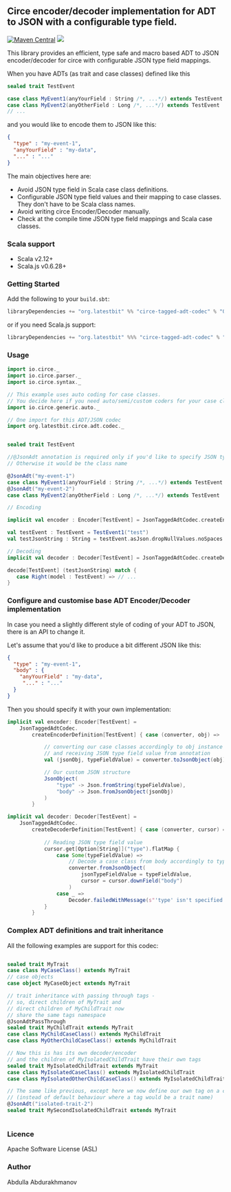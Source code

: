 ## Circe encoder/decoder implementation for ADT to JSON with a configurable type field.
[![Maven Central](https://maven-badges.herokuapp.com/maven-central/org.latestbit/circe-tagged-adt-codec_2.13/badge.svg)](https://maven-badges.herokuapp.com/maven-central/org.latestbit/circe-tagged-adt-codec_2.13/)
![](https://github.com/abdolence/circe-tagged-adt-codec/workflows/Scala%20CI/badge.svg)

This library provides an efficient, type safe and macro based 
ADT to JSON encoder/decoder for circe with configurable JSON type field mappings.

When you have ADTs (as trait and case classes) defined like this
```scala
sealed trait TestEvent

case class MyEvent1(anyYourField : String /*, ...*/) extends TestEvent
case class MyEvent2(anyOtherField : Long /*, ...*/) extends TestEvent
// ...
```

and you would like to encode them to JSON like this:

```json
{
  "type" : "my-event-1",
  "anyYourField" : "my-data", 
  "..." : "..."
}
```

The main objectives here are:
- Avoid JSON type field in Scala case class definitions.
- Configurable JSON type field values and their mapping to case classes. They don't have to be Scala class names.
- Avoid writing circe Encoder/Decoder manually.
- Check at the compile time JSON type field mappings and Scala case classes.

### Scala support
- Scala v2.12+
- Scala.js v0.6.28+

### Getting Started
Add the following to your `build.sbt`:

```scala
libraryDependencies += "org.latestbit" %% "circe-tagged-adt-codec" % "0.6.2"
```

or if you need Scala.js support:

```scala
libraryDependencies += "org.latestbit" %%% "circe-tagged-adt-codec" % "0.6.2"
```

### Usage

```scala
import io.circe._
import io.circe.parser._
import io.circe.syntax._

// This example uses auto coding for case classes. 
// You decide here if you need auto/semi/custom coders for your case classes.
import io.circe.generic.auto._ 

// One import for this ADT/JSON codec
import org.latestbit.circe.adt.codec._


sealed trait TestEvent

//@JsonAdt annotation is required only if you'd like to specify JSON type field value yourself. 
// Otherwise it would be the class name  

@JsonAdt("my-event-1") 
case class MyEvent1(anyYourField : String /*, ...*/) extends TestEvent
@JsonAdt("my-event-2")
case class MyEvent2(anyOtherField : Long /*, ...*/) extends TestEvent

// Encoding

implicit val encoder : Encoder[TestEvent] = JsonTaggedAdtCodec.createEncoder[TestEvent]("type")

val testEvent : TestEvent = TestEvent1("test")
val testJsonString : String = testEvent.asJson.dropNullValues.noSpaces

// Decoding
implicit val decoder : Decoder[TestEvent] = JsonTaggedAdtCodec.createDecoder[TestEvent]("type")

decode[TestEvent] (testJsonString) match {
   case Right(model : TestEvent) => // ...
}
``` 
### Configure and customise base ADT Encoder/Decoder implementation
In case you need a slightly different style of coding of your ADT to JSON, there is an API to change it.

Let's assume that you'd like to produce a bit different JSON like this:

```json
{
  "type" : "my-event-1",
  "body" : {
    "anyYourField" : "my-data", 
     "..." : "..."
  }  
}
```

Then you should specify it with your own implementation:

```scala
implicit val encoder: Encoder[TestEvent] =
    JsonTaggedAdtCodec.
        createEncoderDefinition[TestEvent] { case (converter, obj) =>

            // converting our case classes accordingly to obj instance type
            // and receiving JSON type field value from annotation
            val (jsonObj, typeFieldValue) = converter.toJsonObject(obj)

            // Our custom JSON structure
            JsonObject(
                "type" -> Json.fromString(typeFieldValue),
                "body" -> Json.fromJsonObject(jsonObj)
            )
        }

implicit val decoder: Decoder[TestEvent] =
    JsonTaggedAdtCodec.
        createDecoderDefinition[TestEvent] { case (converter, cursor) =>
            
            // Reading JSON type field value
            cursor.get[Option[String]]("type").flatMap {
                case Some(typeFieldValue) =>
                    // Decode a case class from body accordingly to typeFieldValue
                    converter.fromJsonObject(
                        jsonTypeFieldValue = typeFieldValue,
                        cursor = cursor.downField("body")
                    )
                case _ =>
                    Decoder.failedWithMessage(s"'type' isn't specified in json.")(cursor)
            }
        }
```

### Complex ADT definitions and trait inheritance

All the following examples are support for this codec:
```scala

sealed trait MyTrait
case class MyCaseClass() extends MyTrait
// case objects
case object MyCaseObject extends MyTrait 

// trait inheritance with passing through tags - 
// so, direct children of MyTrait and 
// direct children of MyChildTrait now
// share the same tags namespace 
@JsonAdtPassThrough
sealed trait MyChildTrait extends MyTrait 
case class MyChildCaseClass() extends MyChildTrait
case class MyOtherChildCaseClass() extends MyChildTrait

// Now this is has its own decoder/encoder 
// and the children of MyIsolatedChildTrait have their own tags
sealed trait MyIsolatedChildTrait extends MyTrait 
case class MyIsolatedCaseClass() extends MyIsolatedChildTrait
case class MyIsolatedOtherChildCaseClass() extends MyIsolatedChildTrait

// The same like previous, except here we now define our own tag on a child trait 
// (instead of default behaviour where a tag would be a trait name) 
@JsonAdt("isolated-trait-2")
sealed trait MySecondIsolatedChildTrait extends MyTrait 



```

### Licence
Apache Software License (ASL)

### Author
Abdulla Abdurakhmanov
